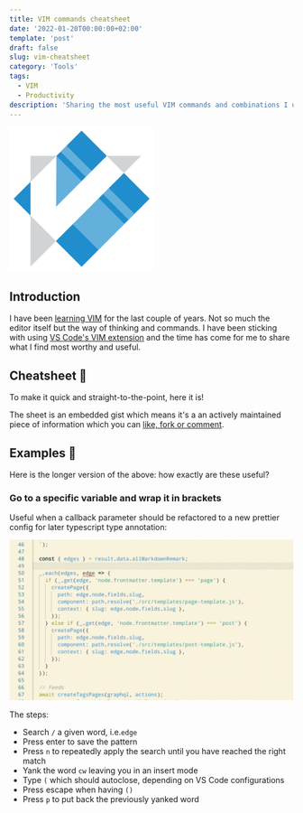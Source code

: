 ```yaml
---
title: VIM commands cheatsheet
date: '2022-01-20T00:00:00+02:00'
template: 'post'
draft: false
slug: vim-cheatsheet
category: 'Tools'
tags:
  - VIM
  - Productivity
description: 'Sharing the most useful VIM commands and combinations I use daily.'
---
```


![The logo of VS Code VIM extension](/media/vscodevim.png)

## Introduction

I have been [learning VIM](learning-vim) for the last couple of years. Not so much the editor itself but the way of thinking and commands. I have been sticking with using [VS Code's VIM extension](https://marketplace.visualstudio.com/items?itemName=vscodevim.vim) and the time has come for me to share what I find most worthy and useful.

## Cheatsheet 🎁

To make it quick and straight-to-the-point, here it is!

The sheet is an embedded gist which means it's a an actively maintained piece of information which you can [like, fork or comment](https://gist.github.com/kalinchernev/aad31a60c2a5503700bd7ca905e24186#file-vim_cheatsheet-md).

<script src="https://gist.github.com/kalinchernev/aad31a60c2a5503700bd7ca905e24186.js"></script>

## Examples 🥷

Here is the longer version of the above: how exactly are these useful?

### Go to a specific variable and wrap it in brackets

Useful when a callback parameter should be refactored to a new prettier config for later typescript type annotation:

![Go to and wrap in brackets](/media/goto_wrap_brackets.gif)

The steps:

- Search `/` a given word, i.e.`edge`
- Press enter to save the pattern
- Press `n` to repeatedly apply the search until you have reached the right match
- Yank the word `cw` leaving you in an insert mode
- Type `(` which should autoclose, depending on VS Code configurations
- Press escape when having `()`
- Press `p` to put back the previously yanked word
